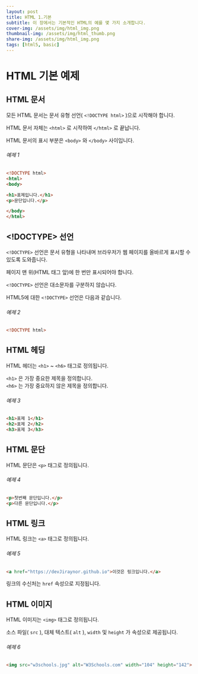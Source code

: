 ```yaml
---
layout: post
title: HTML 1.기본
subtitle: 이 장에서는 기본적인 HTML의 예를 몇 가지 소개합니다.
cover-img: /assets/img/html_img.png
thumbnail-img: /assets/img/html_thumb.png
share-img: /assets/img/html_img.png
tags: [html5, basic]
---
```


# HTML 기본 예제   
   
   
## HTML 문서   
   
모든 HTML 문서는 문서 유형 선언( ```<!DOCTYPE html>``` )으로 시작해야 합니다.    
    
HTML 문서 자체는 ```<html>``` 로 시작하여 ```</html>``` 로 끝납니다.

HTML 문서의 표시 부분은 ```<body>``` 와 ```</body>``` 사이입니다.
   
###### 예제 1   
```html
<!DOCTYPE html>
<html>
<body>

<h1>표제입니다.</h1>
<p>문단입니다.</p>

</body>
</html>
```
   
## <!DOCTYPE> 선언   
   
```<!DOCTYPE>``` 선언은 문서 유형을 나타내며 브라우저가 웹 페이지를 올바르게 표시할 수 있도록 도와줍니다.   
   
페이지 맨 위(HTML 태그 앞)에 한 번만 표시되어야 합니다.   
   
```<!DOCTYPE>``` 선언은 대소문자를 구분하지 않습니다.   
   
HTML5에 대한 ```<!DOCTYPE>``` 선언은 다음과 같습니다.   
   
###### 예제 2   
```html
<!DOCTYPE html>
```   
   
## HTML 헤딩   
   
HTML 헤더는 ```<h1>``` ~ ```<h6>``` 태그로 정의됩니다.   
   
```<h1>``` 은 가장 중요한 제목을 정의합니다.   
```<h6>``` 는 가장 중요하지 않은 제목을 정의합니다.   
   
###### 예제 3   
```html
<h1>표제 1</h1>
<h2>표제 2</h2>
<h3>표제 3</h3>
```   
   
## HTML 문단   
   
HTML 문단은 ```<p>``` 태그로 정의됩니다.
   
###### 예제 4    
```html
<p>첫번째 문단입니다.</p>
<p>다른 문단입니다.</p>
```   
   
## HTML 링크   
   
HTML 링크는 ```<a>``` 태그로 정의됩니다.   
   
###### 예제 5
```html
<a href="https://devJiraynor.github.io">이것은 링크입니다.</a>
```   
   
링크의 수신처는 ```href``` 속성으로 지정됩니다.   
   
## HTML 이미지   
   
HTML 이미지는 ```<img>``` 태그로 정의됩니다.

소스 파일( ```src``` ), 대체 텍스트( ```alt``` ), ```width``` 및 ```height``` 가 속성으로 제공됩니다.   
   
###### 예제 6   
```html
<img src="w3schools.jpg" alt="W3Schools.com" width="104" height="142">
```   
